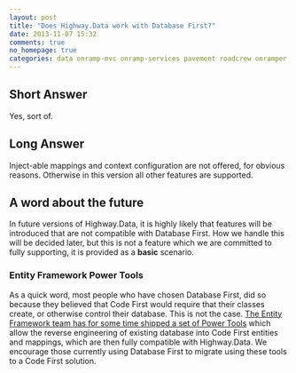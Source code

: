 ```yaml
---
layout: post
title: "Does Highway.Data work with Database First?"
date: 2013-11-07 15:32
comments: true
no_homepage: true
categories: data onramp-mvc onramp-services pavement roadcrew onramper insurance release feature
---
```


## Short Answer 
Yes, sort of.

## Long Answer
Inject-able mappings and context configuration are not offered, for obvious reasons. Otherwise in this version all other features are supported.

## A word about the future

In future versions of Highway.Data, it is highly likely that features will be introduced that are not compatible with Database First.  How we handle this will be decided later, but this is not a feature which we are committed to fully supporting, it is provided as a **basic** scenario.

### Entity Framework Power Tools

As a quick word, most people who have chosen Database First, did so because they believed that Code First would require that their classes create, or otherwise control their database.  This is not the case.  [The Entity Framework team has for some time shipped a set of Power Tools](http://visualstudiogallery.msdn.microsoft.com/72a60b14-1581-4b9b-89f2-846072eff19d) which allow the reverse engineering of existing database into Code First entities and mappings, which are then fully compatible with Highway.Data.  We encourage those currently using Database First to migrate using these tools to a Code First solution.



